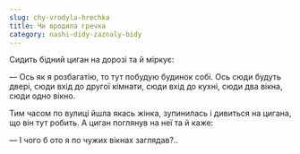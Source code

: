 ```yaml
---
slug: chy-vrodyla-hrechka
title: Чи вродила гречка
category: nashi-didy-zaznaly-bidy
---
```

Сидить бідний циган на дорозі та й міркує:

— Ось як я розбагатію, то тут побудую будинок собі. Ось сюди будуть двері, сюди вхід до другої кімнати, сюди вхід до кухні, сюди два вікна, сюди одно вікно.

Тим часом по вулиці йшла якась жінка, зупинилась і дивиться на цигана, що він тут робить. А циган поглянув на неї та й каже:

— І чого б ото я по чужих вікнах заглядав?..
